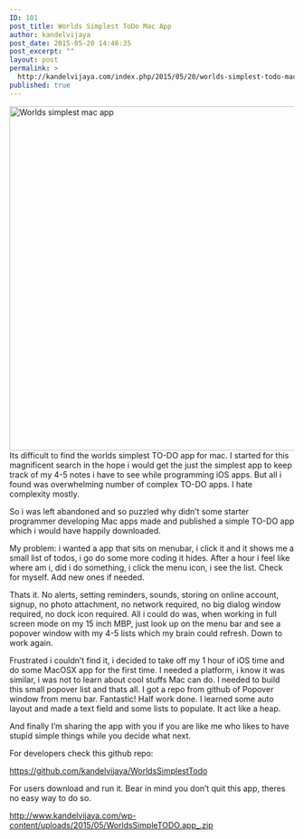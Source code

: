 ```yaml
---
ID: 101
post_title: Worlds Simplest ToDo Mac App
author: kandelvijaya
post_date: 2015-05-20 14:46:35
post_excerpt: ""
layout: post
permalink: >
  http://kandelvijaya.com/index.php/2015/05/20/worlds-simplest-todo-mac-app/
published: true
---
```

<a href="http://www.kandelvijaya.com/wp-content/uploads/2015/05/Screen-Shot-2015-05-20-at-10.33.17-PM.png"><img class="aligncenter size-full wp-image-105" src="http://www.kandelvijaya.com/wp-content/uploads/2015/05/Screen-Shot-2015-05-20-at-10.33.17-PM.png" alt="Worlds simplest mac app" width="692" height="608" /></a>Its difficult to find the worlds simplest TO-DO app for mac. I started for this magnificent search in the hope i would get the just the simplest app to keep track of my 4-5 notes i have to see while programming iOS apps. But all i found was overwhelming number of complex TO-DO apps. I hate complexity mostly.

So i was left abandoned and so puzzled why didn’t some starter programmer developing Mac apps made and published a simple TO-DO app which i would have happily downloaded.

My problem: i wanted a app that sits on menubar, i click it and it shows me a small list of todos, i go do some more coding it hides. After a hour i feel like where am i, did i do something, i click the menu icon, i see the list. Check for myself. Add new ones if needed.

Thats it. No alerts, setting reminders, sounds, storing on online account, signup, no photo attachment, no network required, no big dialog window required, no dock icon required. All i could do was, when working in full screen mode on my 15 inch MBP, just look up on the menu bar and see a popover window with my 4-5 lists which my brain could refresh. Down to work again.

Frustrated i couldn’t find it, i decided to take off my 1 hour of iOS time and do some MacOSX app for the first time. I needed a platform, i know it was similar, i was not to learn about cool stuffs Mac can do. I needed to build this small popover list and thats all. I got a repo from github of Popover window from menu bar. Fantastic! Half work done. I learned some auto layout and made a text field and some lists to populate. It act like a heap.

And finally I’m sharing the app with you if you are like me who likes to have stupid simple things while you decide what next.

For developers check this github repo:

https://github.com/kandelvijaya/WorldsSimplestTodo

For users download and run it. Bear in mind you don’t quit this app, theres no easy way to do so.

http://www.kandelvijaya.com/wp-content/uploads/2015/05/WorldsSimpleTODO.app_.zip